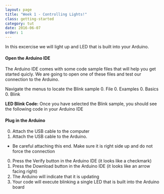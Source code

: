 ```yaml
---
layout: page
title: "Week 1 - Controlling Lights!"
class: getting-started
category: tut
date: 2016-06-07
order: 1
---
```


In this excercise we will light up and LED that is built into your
Arduino.

#### Open the Arduino IDE

The Arduino IDE comes with some code sample files that will help you get
started quicly. We are going to open one of these files and test our
connection to the Arduino.

Navigate the menus to locate the Blink sample
0. File
0. Examples
0. Basics
0. Blink

**LED Blink Code:**
Once you have selected the Blink sample, you should see the following
code in your Arduino IDE
<script src="http://gist-it.appspot.com/github/HartlandRobotics/ArduinoIntroduction/blob/master/examples/led_control.js"></script>


#### Plug in the Arduino

0. Attach the USB cable to the computer
0. Attach the USB cable to the Arduino.
  * Be careful attaching this end. Make sure it is right side up and do not force the connection
0. Press the Verify button in the Arduino IDE (it looks like a checkmark)
0. Press the Download button in the Arduino IDE (it looks like an arrow facing right)
0. The Arduino will indicate that it is updating
0. Your code will execute blinking a single LED that is built into the Arduino board

